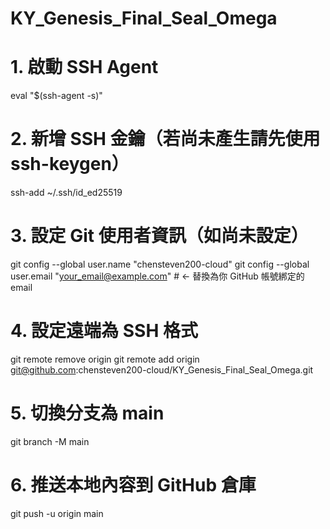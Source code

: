 

# KY_Genesis_Final_Seal_Omega
# 1. 啟動 SSH Agent
eval "$(ssh-agent -s)"

# 2. 新增 SSH 金鑰（若尚未產生請先使用 ssh-keygen）
ssh-add ~/.ssh/id_ed25519

# 3. 設定 Git 使用者資訊（如尚未設定）
git config --global user.name "chensteven200-cloud"
git config --global user.email "your_email@example.com"  # ← 替換為你 GitHub 帳號綁定的 email

# 4. 設定遠端為 SSH 格式
git remote remove origin
git remote add origin git@github.com:chensteven200-cloud/KY_Genesis_Final_Seal_Omega.git

# 5. 切換分支為 main
git branch -M main

# 6. 推送本地內容到 GitHub 倉庫
git push -u origin main